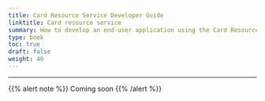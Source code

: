 ```yaml
---
title: Card Resource Service Developer Guide
linktitle: Card resource service
summary: How to develop an end-user application using the Card Resource Service.
type: book
toc: true
draft: false
weight: 40
---
```


---

{{% alert note %}} Coming soon {{% /alert %}} 

